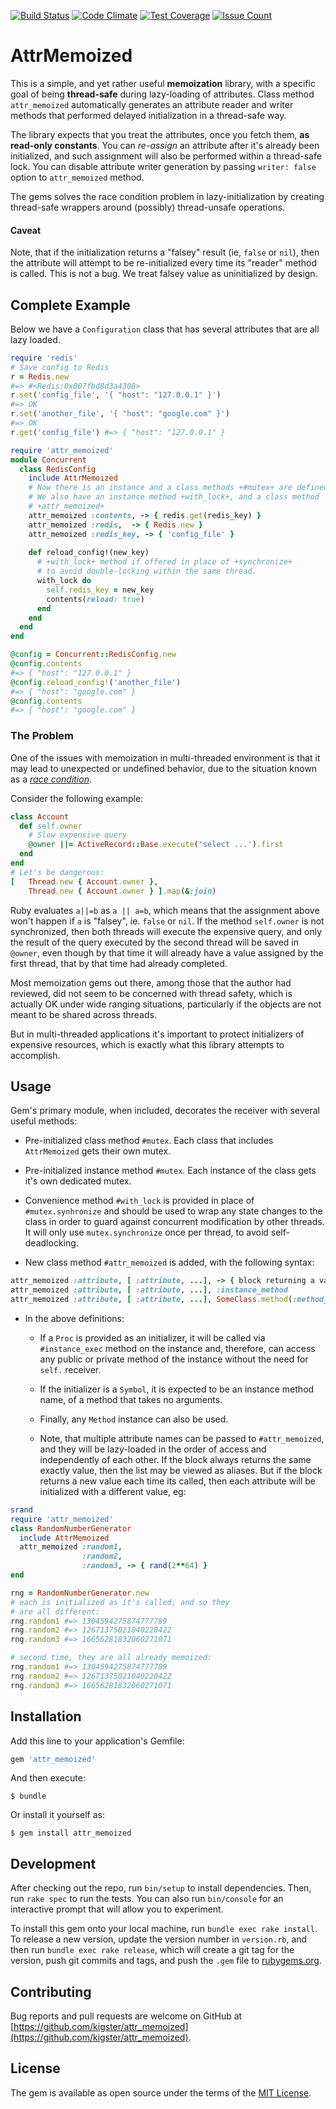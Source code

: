 [![Build Status](https://travis-ci.org/kigster/attr_memoized.svg?branch=master)](https://travis-ci.org/kigster/attr_memoized)
[![Code Climate](https://codeclimate.com/github/kigster/attr_memoized/badges/gpa.svg)](https://codeclimate.com/github/kigster/attr_memoized)
[![Test Coverage](https://codeclimate.com/github/kigster/attr_memoized/badges/coverage.svg)](https://codeclimate.com/github/kigster/attr_memoized/coverage)
[![Issue Count](https://codeclimate.com/github/kigster/attr_memoized/badges/issue_count.svg)](https://codeclimate.com/github/kigster/attr_memoized)

# AttrMemoized

This is a simple, and yet rather useful **memoization** library, with a specific goal of being **thread-safe** during lazy-loading of attributes. Class method `attr_memoized` automatically generates an attribute reader and writer methods that performed delayed initialization in a thread-safe way.

The library expects that you treat the attributes, once you fetch them, **as read-only constants**. You can _re-assign_ an attribute after it's already been initialized, and such assignment will also be performed within a thread-safe lock. You can disable attribute writer generation by passing `writer: false` option to `attr_memoized` method.

The gems solves the race condition problem in lazy-initialization by creating thread-safe wrappers around (possibly) thread-unsafe operations.

#### Caveat

Note, that if the initialization returns a "falsey" result (ie, `false` or `nil`), then the attribute will attempt to be re-initialized every time its "reader" method is called. This is not a bug. We treat falsey value as uninitialized by design.

## Complete Example

Below we have a `Configuration` class that has several attributes that are all lazy loaded.

```ruby
require 'redis'
# Save config to Redis
r = Redis.new
#=> #<Redis:0x007fbd8d3a4308>
r.set('config_file', '{ "host": "127.0.0.1" }')
#=> OK
r.set('another_file', '{ "host": "google.com" }')
#=> OK
r.get('config_file') #=> { "host": "127.0.0.1" }

require 'attr_memoized'
module Concurrent
  class RedisConfig
    include AttrMemoized
    # Now there is an instance and a class methods +#mutex+ are defined.
    # We also have an instance method +with_lock+, and a class method 
    # +attr_memoized+
    attr_memoized :contents, -> { redis.get(redis_key) } 
    attr_memoized :redis,  -> { Redis.new }   
    attr_memoized :redis_key, -> { 'config_file' }
  
    def reload_config!(new_key)
      # +with_lock+ method if offered in place of +synchronize+
      # to avoid double-locking within the same thread.
      with_lock do 
        self.redis_key = new_key
        contents(reload: true)
      end
    end
  end
end

@config = Concurrent::RedisConfig.new
@config.contents
#=> { "host": "127.0.0.1" }
@config.reload_config!('another_file')
#=> { "host": "google.com" }
@config.contents
#=> { "host": "google.com" }
```    

### The Problem

One of the issues with memoization in multi-threaded environment is that it may lead to unexpected or undefined behavior, due to the situation known as a [_race condition_](https://stackoverflow.com/questions/34510/what-is-a-race-condition).

Consider the following example:

```ruby
class Account
  def self.owner
    # Slow expensive query
    @owner ||= ActiveRecord::Base.execute('select ...').first
  end
end
# Let's be dangerous:
[   Thread.new { Account.owner }, 
    Thread.new { Account.owner } ].map(&:join)
```

Ruby evaluates `a||=b` as `a || a=b`, which means that the assignment above won't happen if `a` is "falsey", ie. `false` or `nil`. If the method `self.owner` is not synchronized, then both threads will execute the expensive query, and only the result of the query executed by the second thread will be saved in `@owner`, even though by that time it will already have a value assigned by the first thread, that by that time had already completed.

Most memoization gems out there, among those that the author had reviewed, did not seem to be concerned with thread safety, which is actually OK under wide ranging situations, particularly if the objects are not meant to be shared across threads. 

But in multi-threaded applications it's important to protect initializers of expensive resources, which is exactly what this library attempts to accomplish.


## Usage

Gem's primary module, when included, decorates the receiver with several useful
methods:

  * Pre-initialized class method `#mutex`. Each class that includes `AttrMemoized` gets their own mutex.
   
  * Pre-initialized instance method `#mutex`. Each instance of the class gets it's own dedicated mutex.

  * Convenience method `#with_lock` is provided in place of `#mutex.synhronize` and should be used to wrap any state changes to the class in order to guard against concurrent modification by other threads. It will only use `mutex.synchronize` once per thread, to avoid self-deadlocking.
     
  * New class method `#attr_memoized` is added, with the following syntax:

```ruby
attr_memoized :attribute, [ :attribute, ...], -> { block returning a value } # Proc
attr_memoized :attribute, [ :attribute, ...], :instance_method               # symbol
attr_memoized :attribute, [ :attribute, ...], SomeClass.method(:method_name) # Method instance
```

  * In the above definitions: 
    * If a `Proc` is provided as an initializer, it will be called via `#instance_exec` method on the instance and, therefore, can access any public or private method of the instance without the need for `self.` receiver. 

    * If the initializer is a `Symbol`, it is expected to be an instance method name, of a method that takes no arguments.
 
    * Finally, any `Method` instance can also be used.

    * Note, that multiple attribute names can be passed to `#attr_memoized`, and they will be lazy-loaded in the order of access and independently of each other. If the block always returns the same exactly value, then the list may be viewed as aliases. But if the block returns a new value each time its called, then each attribute will be initialized with a different value, eg:

```ruby
srand
require 'attr_memoized'
class RandomNumberGenerator
  include AttrMemoized
  attr_memoized :random1,
                :random2,
                :random3, -> { rand(2**64) }
end

rng = RandomNumberGenerator.new
# each is initialized as it's called, and so they 
# are all different:
rng.random1 #=> 1304594275874777789
rng.random2 #=> 12671375021040220422
rng.random3 #=> 16656281832060271071

# second time, they are all already memoized:
rng.random1 #=> 1304594275874777789
rng.random2 #=> 12671375021040220422
rng.random3 #=> 16656281832060271071
```    


## Installation

Add this line to your application's Gemfile:

```ruby
gem 'attr_memoized'
```

And then execute:

    $ bundle

Or install it yourself as:

    $ gem install attr_memoized


## Development

After checking out the repo, run `bin/setup` to install dependencies. Then, run `rake spec` to run the tests. You can also run `bin/console` for an interactive prompt that will allow you to experiment.

To install this gem onto your local machine, run `bundle exec rake install`. To release a new version, update the version number in `version.rb`, and then run `bundle exec rake release`, which will create a git tag for the version, push git commits and tags, and push the `.gem` file to [rubygems.org](https://rubygems.org).

## Contributing

Bug reports and pull requests are welcome on GitHub at [https://github.com/kigster/attr_memoized](https://github.com/kigster/attr_memoized).

## License

The gem is available as open source under the terms of the [MIT License](http://opensource.org/licenses/MIT).
